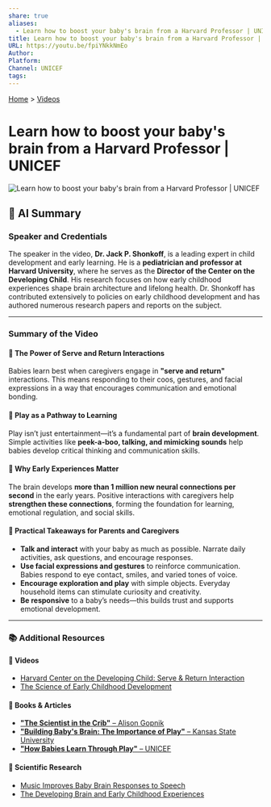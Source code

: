 ```yaml
---
share: true
aliases:
  - Learn how to boost your baby's brain from a Harvard Professor | UNICEF
title: Learn how to boost your baby's brain from a Harvard Professor | UNICEF
URL: https://youtu.be/fpiYNkkNmEo
Author: 
Platform: 
Channel: UNICEF
tags: 
---
```

  
[Home](../index.md) > [Videos](./index.md)  
# Learn how to boost your baby's brain from a Harvard Professor | UNICEF  
![Learn how to boost your baby's brain from a Harvard Professor | UNICEF](https://youtu.be/fpiYNkkNmEo)  
  
## 🤖 AI Summary  
### Speaker and Credentials  
The speaker in the video, **Dr. Jack P. Shonkoff**, is a leading expert in child development and early learning. He is a **pediatrician and professor at Harvard University**, where he serves as the **Director of the Center on the Developing Child**. His research focuses on how early childhood experiences shape brain architecture and lifelong health. Dr. Shonkoff has contributed extensively to policies on early childhood development and has authored numerous research papers and reports on the subject.  
  
---  
  
### Summary of the Video  
  
#### 🧠 **The Power of Serve and Return Interactions**  
Babies learn best when caregivers engage in **"serve and return"** interactions. This means responding to their coos, gestures, and facial expressions in a way that encourages communication and emotional bonding.  
  
#### 🎨 **Play as a Pathway to Learning**  
Play isn’t just entertainment—it’s a fundamental part of **brain development**. Simple activities like **peek-a-boo, talking, and mimicking sounds** help babies develop critical thinking and communication skills.  
  
#### 👶 **Why Early Experiences Matter**  
The brain develops **more than 1 million new neural connections per second** in the early years. Positive interactions with caregivers help **strengthen these connections**, forming the foundation for learning, emotional regulation, and social skills.  
  
#### 💬 **Practical Takeaways for Parents and Caregivers**  
- **Talk and interact** with your baby as much as possible. Narrate daily activities, ask questions, and encourage responses.  
- **Use facial expressions and gestures** to reinforce communication. Babies respond to eye contact, smiles, and varied tones of voice.  
- **Encourage exploration and play** with simple objects. Everyday household items can stimulate curiosity and creativity.  
- **Be responsive** to a baby’s needs—this builds trust and supports emotional development.  
  
---  
  
### 📚 Additional Resources  
#### 🎥 **Videos**  
- [Harvard Center on the Developing Child: Serve & Return Interaction](https://developingchild.harvard.edu/resources/serve-return-interaction-shapes-brain-circuitry/)  
- [The Science of Early Childhood Development](https://www.youtube.com/watch?v=VNNsN9IJkws)  
  
#### 📖 **Books & Articles**    
- [**"The Scientist in the Crib"** – Alison Gopnik](https://www.amazon.com/Scientist-Crib-Minds-Parents-Companion/dp/006093549X)  
- [**"Building Baby's Brain: The Importance of Play"** – Kansas State University](https://bookstore.ksre.ksu.edu/item/building-babys-brain-the-importance-of-play_MF3327)  
- [**"How Babies Learn Through Play"** – UNICEF](https://www.unicef.org/parenting/child-development/how-babies-learn-through-play)    
  
#### 📰 **Scientific Research**  
- [Music Improves Baby Brain Responses to Speech](https://www.washington.edu/news/2016/04/25/music-improves-baby-brain-responses-to-music-and-speech/)  
- [The Developing Brain and Early Childhood Experiences](https://developingchild.harvard.edu/science/key-concepts/brain-architecture/)  
